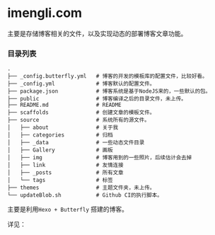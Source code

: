 # imengli.com
主要是存储博客相关的文件，以及实现动态的部署博客文章功能。

### 目录列表

```shel
.
├── _config.butterfly.yml	# 博客的开发的模板库的配置文件，比较好看。
├── _config.yml				# 博客默认的配置文件。
├── package.json			# 博客系统是基于NodeJS来的，一些默认的包。
├── public					# 博客编译之后的目录文件，未上传。
├── README.md				# README
├── scaffolds				# 创建文章的模板文件。
├── source					# 系统所有的源文件。
│   ├── about				# 关于我
│   ├── categories			# 归档
│   ├── _data				# 一些动态文件目录
│   ├── Gallery				# 画板
│   ├── img					# 博客用到的一些照片，后续估计会去掉
│   ├── link				# 友情连接
│   ├── _posts				# 所有文章
│   └── tags				# 标签
├── themes					# 主题文件夹，未上传。
└── updateBlob.sh			# Github CI的执行脚本。
```

主要是利用`Hexo + Butterfly` 搭建的博客。

详见：

[自己的博客]: https://imengli.com/article/23840.html	"自己的博客"